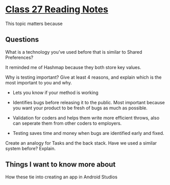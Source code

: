 # [Class 27 Reading Notes](https://github.com/snur206/reading-notes/blob/main/401/class27notes.md)

This topic matters because 

## Questions

What is a technology you’ve used before that is similar to Shared Preferences?

It reminded me of Hashmap because they both store key values.

Why is testing important? Give at least 4 reasons, and explain which is the most important to you and why.

- Lets you know if your method is working

- Identifies bugs before releasing it to the public. Most important because you want your product to be fresh of bugs as much as possible.

- Validation for coders and helps them write more efficient throws, also can seperate them from other coders to employers.

- Testing saves time and money when bugs are identified early and fixed.

Create an analogy for Tasks and the back stack. Have we used a similar system before? Explain.



## Things I want to know more about

How these tie into creating an app in Android Studios
